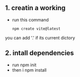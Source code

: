 ## 1. creatin a working
- run this command

      npm create vite@latest

you can add '.' if its current dictory

## 2. intall dependencies
- run npm init
-  then i npm install


